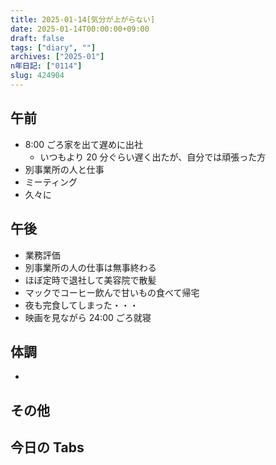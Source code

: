 ```yaml
---
title: 2025-01-14[気分が上がらない]
date: 2025-01-14T00:00:00+09:00
draft: false
tags: ["diary", ""]
archives: ["2025-01"]
n年日記: ["0114"]
slug: 424904
---
```


## 午前

- 8:00 ごろ家を出て遅めに出社
  - いつもより 20 分ぐらい遅く出たが、自分では頑張った方
- 別事業所の人と仕事
- ミーティング
- 久々に

## 午後

- 業務評価
- 別事業所の人の仕事は無事終わる
- ほぼ定時で退社して美容院で散髪
- マックでコーヒー飲んで甘いもの食べて帰宅
- 夜も完食してしまった・・・
- 映画を見ながら 24:00 ごろ就寝

## 体調

-

## その他

## 今日の Tabs
